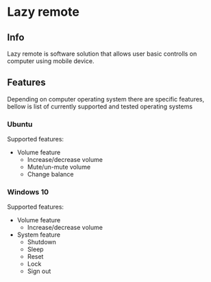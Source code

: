 # Lazy remote

## Info
Lazy remote is software solution that allows user basic controlls on computer using mobile device. 

## Features
Depending on computer operating system there are specific features, bellow is list of currently supported and tested operating systems

### Ubuntu
Supported features:
* Volume feature
  * Increase/decrease volume
  * Mute/un-mute volume
  * Change balance

### Windows 10
Supported features:
* Volume feature
  * Increase/decrease volume
* System feature
  * Shutdown
  * Sleep
  * Reset
  * Lock
  * Sign out
